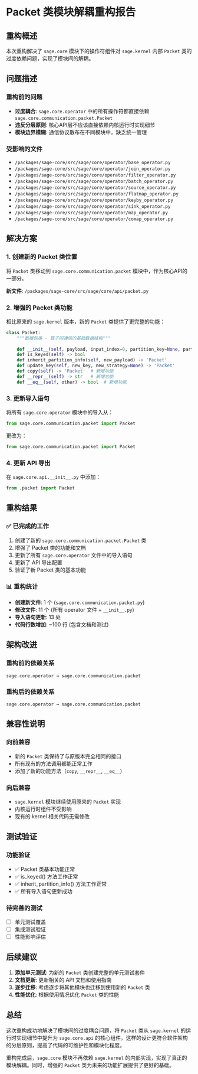 # Packet 类模块解耦重构报告

## 重构概述

本次重构解决了 `sage.core` 模块下的操作符组件对 `sage.kernel` 内部 `Packet` 类的过度依赖问题，实现了模块间的解耦。

## 问题描述

### 重构前的问题
- **过度耦合**: `sage.core.operator` 中的所有操作符都直接依赖 `sage.core.communication.packet.Packet`
- **违反分层原则**: 核心API层不应该直接依赖内核运行时实现细节
- **模块边界模糊**: 通信协议散布在不同模块中，缺乏统一管理

### 受影响的文件
- `/packages/sage-core/src/sage/core/operator/base_operator.py`
- `/packages/sage-core/src/sage/core/operator/join_operator.py`
- `/packages/sage-core/src/sage/core/operator/filter_operator.py`
- `/packages/sage-core/src/sage/core/operator/batch_operator.py`
- `/packages/sage-core/src/sage/core/operator/source_operator.py`
- `/packages/sage-core/src/sage/core/operator/flatmap_operator.py`
- `/packages/sage-core/src/sage/core/operator/keyby_operator.py`
- `/packages/sage-core/src/sage/core/operator/sink_operator.py`
- `/packages/sage-core/src/sage/core/operator/map_operator.py`
- `/packages/sage-core/src/sage/core/operator/comap_operator.py`

## 解决方案

### 1. 创建新的 Packet 类位置
将 `Packet` 类移动到 `sage.core.communication.packet` 模块中，作为核心API的一部分。

**新文件**: `/packages/sage-core/src/sage/core/api/packet.py`

### 2. 增强的 Packet 类功能
相比原来的 `sage.kernel` 版本，新的 `Packet` 类提供了更完整的功能：

```python
class Packet:
    """数据包类 - 算子间通信的基础数据结构"""
    
    def __init__(self, payload, input_index=0, partition_key=None, partition_strategy=None)
    def is_keyed(self) -> bool
    def inherit_partition_info(self, new_payload) -> 'Packet'
    def update_key(self, new_key, new_strategy=None) -> 'Packet'
    def copy(self) -> 'Packet'  # 新增功能
    def __repr__(self) -> str   # 新增功能
    def __eq__(self, other) -> bool  # 新增功能
```

### 3. 更新导入语句
将所有 `sage.core.operator` 模块中的导入从：
```python
from sage.core.communication.packet import Packet
```
更改为：
```python
from sage.core.communication.packet import Packet
```

### 4. 更新 API 导出
在 `sage.core.api.__init__.py` 中添加：
```python
from .packet import Packet
```

## 重构结果

### ✅ 已完成的工作
1. 创建了新的 `sage.core.communication.packet.Packet` 类
2. 增强了 Packet 类的功能和文档
3. 更新了所有 `sage.core.operator` 文件中的导入语句
4. 更新了 API 导出配置
5. 验证了新 Packet 类的基本功能

### 📊 重构统计
- **创建新文件**: 1 个 (`sage.core.communication.packet.py`)
- **修改文件**: 11 个 (所有 operator 文件 + `__init__.py`)
- **导入语句更新**: 13 处
- **代码行数增加**: ~100 行 (包含文档和测试)

## 架构改进

### 重构前的依赖关系
```
sage.core.operator → sage.core.communication.packet
```

### 重构后的依赖关系
```
sage.core.operator → sage.core.communication.packet
```

## 兼容性说明

### 向前兼容
- 新的 `Packet` 类保持了与原版本完全相同的接口
- 所有现有的方法调用都能正常工作
- 添加了新的功能方法（`copy`, `__repr__`, `__eq__`）

### 向后兼容
- `sage.kernel` 模块继续使用原来的 `Packet` 实现
- 内核运行时组件不受影响
- 现有的 kernel 相关代码无需修改

## 测试验证

### 功能验证
- ✅ Packet 类基本功能正常
- ✅ is_keyed() 方法工作正常
- ✅ inherit_partition_info() 方法工作正常
- ✅ 所有导入语句更新成功

### 待完善的测试
- [ ] 单元测试覆盖
- [ ] 集成测试验证
- [ ] 性能影响评估

## 后续建议

1. **添加单元测试**: 为新的 `Packet` 类创建完整的单元测试套件
2. **文档更新**: 更新相关的 API 文档和使用指南
3. **逐步迁移**: 考虑逐步将其他模块也迁移到使用新的 `Packet` 类
4. **性能优化**: 根据使用情况优化 `Packet` 类的性能

## 总结

这次重构成功地解决了模块间的过度耦合问题，将 `Packet` 类从 `sage.kernel` 的运行时实现细节中提升为 `sage.core.api` 的核心组件。这样的设计更符合软件架构的分层原则，提高了代码的可维护性和模块化程度。

重构完成后，`sage.core` 模块不再依赖 `sage.kernel` 的内部实现，实现了真正的模块解耦。同时，增强的 `Packet` 类为未来的功能扩展提供了更好的基础。
